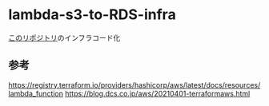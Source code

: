 # lambda-s3-to-RDS-infra
[このリポジトリ](https://github.com/kannna5296/lambda-s3-to-RDS)のインフラコード化

## 参考
https://registry.terraform.io/providers/hashicorp/aws/latest/docs/resources/lambda_function
https://blog.dcs.co.jp/aws/20210401-terraformaws.html